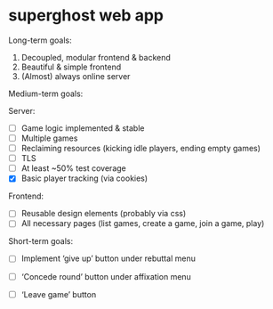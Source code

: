 # superghost web app

Long-term goals:
1. Decoupled, modular frontend & backend
2. Beautiful & simple frontend
3. (Almost) always online server

Medium-term goals:

Server:
- [ ] Game logic implemented & stable
- [ ] Multiple games
- [ ] Reclaiming resources (kicking idle players, ending empty games)
- [ ] TLS
- [ ] At least ~50% test coverage
- [x] Basic player tracking (via cookies)

Frontend:
- [ ] Reusable design elements (probably via css)
- [ ] All necessary pages (list games, create a game, join a game, play)

Short-term goals:
- [ ] Implement ‘give up’ button under rebuttal menu
- [ ] ‘Concede round’ button under affixation menu
- [ ] ‘Leave game’ button

